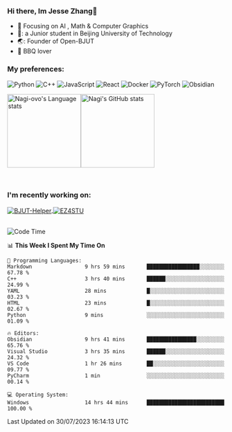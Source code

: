 ### Hi there, Im Jesse Zhang👋
- :orange_book: Focusing on AI , Math & Computer Graphics
- 🔬: a Junior student in Beijing University of Technology
- 🌏: Founder of Open-BJUT
- :meat_on_bone: BBQ lover

### My preferences:
![Python](https://img.shields.io/badge/python-3670A0?style=for-the-badge&logo=python&logoColor=ffdd54)
![C++](https://img.shields.io/badge/c++-%2300599C.svg?style=for-the-badge&logo=c%2B%2B&logoColor=white)
![JavaScript](https://img.shields.io/badge/javascript-%23323330.svg?style=for-the-badge&logo=javascript&logoColor=%23F7DF1E)
![React](https://img.shields.io/badge/react-%2320232a.svg?style=for-the-badge&logo=react&logoColor=%2361DAFB)
![Docker](https://img.shields.io/badge/docker-%230db7ed.svg?style=for-the-badge&logo=docker&logoColor=white)
![PyTorch](https://img.shields.io/badge/PyTorch-%23EE4C2C.svg?style=for-the-badge&logo=PyTorch&logoColor=white)
![Obsidian](https://img.shields.io/badge/Obsidian-%23483699.svg?style=for-the-badge&logo=obsidian&logoColor=white)


<div style="display:flex; flex-wrap:wrap; height: 200px;">
  <img height="170" src="https://github-readme-stats-git-main-nagi-ovo.vercel.app/api/top-langs/?username=Nagi-ovo&hide=css,scss,html,java,typescript&layout=compact&card_width=345&card_height=400" alt="Nagi-ovo's Language stats">
  <img height="170" src="https://github-readme-stats-git-main-nagi-ovo.vercel.app/api?username=Nagi-ovo&show_icons=true&theme=radical" alt="Nagi's GitHub stats">
</div>

### I'm recently working on:</a>

 <div>
<a href="https://github.com/Open-BJUT/BJUT-Helper">
  <img align="center" src="https://github-readme-stats-git-main-nagi-ovo.vercel.app/api/pin/?username=Nagi-ovo&repo=BJUT-Helper" alt="BJUT-Helper">
</a>
<a href="https://github.com/Nagi-ovo/EZ4STU">
  <img align="center" src="https://github-readme-stats-git-main-nagi-ovo.vercel.app/api/pin/?username=Nagi-ovo&repo=EZ4STU" alt="EZ4STU">
</a>  
</div>

<br />

<!--START_SECTION:waka-->
![Code Time](http://img.shields.io/badge/Code%20Time-131%20hrs%2037%20mins-blue)

📊 **This Week I Spent My Time On** 

```text
💬 Programming Languages: 
Markdown                 9 hrs 59 mins       █████████████████░░░░░░░░   67.78 % 
C++                      3 hrs 40 mins       ██████░░░░░░░░░░░░░░░░░░░   24.99 % 
YAML                     28 mins             █░░░░░░░░░░░░░░░░░░░░░░░░   03.23 % 
HTML                     23 mins             █░░░░░░░░░░░░░░░░░░░░░░░░   02.67 % 
Python                   9 mins              ░░░░░░░░░░░░░░░░░░░░░░░░░   01.09 % 

🔥 Editors: 
Obsidian                 9 hrs 41 mins       ████████████████░░░░░░░░░   65.76 % 
Visual Studio            3 hrs 35 mins       ██████░░░░░░░░░░░░░░░░░░░   24.32 % 
VS Code                  1 hr 26 mins        ██░░░░░░░░░░░░░░░░░░░░░░░   09.77 % 
PyCharm                  1 min               ░░░░░░░░░░░░░░░░░░░░░░░░░   00.14 % 

💻 Operating System: 
Windows                  14 hrs 44 mins      █████████████████████████   100.00 % 
```


 Last Updated on 30/07/2023 16:14:13 UTC
<!--END_SECTION:waka-->



